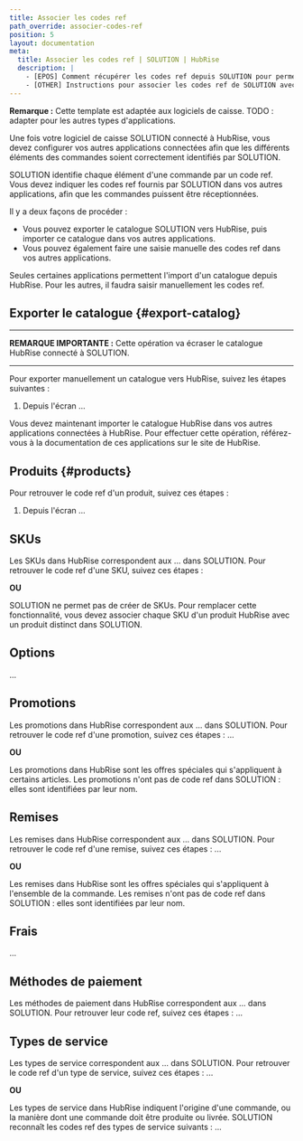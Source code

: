 ```yaml
---
title: Associer les codes ref
path_override: associer-codes-ref
position: 5
layout: documentation
meta:
  title: Associer les codes ref | SOLUTION | HubRise
  description: |
    - [EPOS] Comment récupérer les codes ref depuis SOLUTION pour permettre la synchronisation de données avec d'autres applications connectées à HubRise.
    - [OTHER] Instructions pour associer les codes ref de SOLUTION avec d'autres applications après avoir connecté votre logiciel de caisse à HubRise. Connectez vos applications et synchronisez vos données.
---
```


**Remarque :** Cette template est adaptée aux logiciels de caisse. TODO : adapter pour les autres types d'applications.

Une fois votre logiciel de caisse SOLUTION connecté à HubRise, vous devez configurer vos autres applications connectées afin que les différents éléments des commandes soient correctement identifiés par SOLUTION.

SOLUTION identifie chaque élément d'une commande par un code ref. Vous devez indiquer les codes ref fournis par SOLUTION dans vos autres applications, afin que les commandes puissent être réceptionnées.

Il y a deux façons de procéder :

- Vous pouvez exporter le catalogue SOLUTION vers HubRise, puis importer ce catalogue dans vos autres applications.
- Vous pouvez également faire une saisie manuelle des codes ref dans vos autres applications.

Seules certaines applications permettent l'import d'un catalogue depuis HubRise. Pour les autres, il faudra saisir manuellement les codes ref.

## Exporter le catalogue {#export-catalog}

---

**REMARQUE IMPORTANTE :** Cette opération va écraser le catalogue HubRise connecté à SOLUTION.

---

Pour exporter manuellement un catalogue vers HubRise, suivez les étapes suivantes :

1. Depuis l'écran ...

Vous devez maintenant importer le catalogue HubRise dans vos autres applications connectées à HubRise. Pour effectuer cette opération, référez-vous à la documentation de ces applications sur le site de HubRise.

## Produits {#products}

Pour retrouver le code ref d'un produit, suivez ces étapes :

1. Depuis l'écran ...

## SKUs

Les SKUs dans HubRise correspondent aux ... dans SOLUTION. Pour retrouver le code ref d'une SKU, suivez ces étapes :

**OU**

SOLUTION ne permet pas de créer de SKUs. Pour remplacer cette fonctionnalité, vous devez associer chaque SKU d'un produit HubRise avec un produit distinct dans SOLUTION.

## Options

...

## Promotions

Les promotions dans HubRise correspondent aux ... dans SOLUTION. Pour retrouver le code ref d'une promotion, suivez ces étapes : ...

**OU**

Les promotions dans HubRise sont les offres spéciales qui s'appliquent à certains articles. Les promotions n'ont pas de code ref dans SOLUTION : elles sont identifiées par leur nom.

## Remises

Les remises dans HubRise correspondent aux ... dans SOLUTION. Pour retrouver le code ref d'une remise, suivez ces étapes : ...

**OU**

Les remises dans HubRise sont les offres spéciales qui s'appliquent à l'ensemble de la commande. Les remises n'ont pas de code ref dans SOLUTION : elles sont identifiées par leur nom.

## Frais

...

## Méthodes de paiement

Les méthodes de paiement dans HubRise correspondent aux ... dans SOLUTION. Pour retrouver leur code ref, suivez ces étapes : ...

## Types de service

Les types de service correspondent aux ... dans SOLUTION. Pour retrouver le code ref d'un type de service, suivez ces étapes : ...

**OU**

Les types de service dans HubRise indiquent l'origine d'une commande, ou la manière dont une commande doit être produite ou livrée. SOLUTION reconnaît les codes ref des types de service suivants : ...
